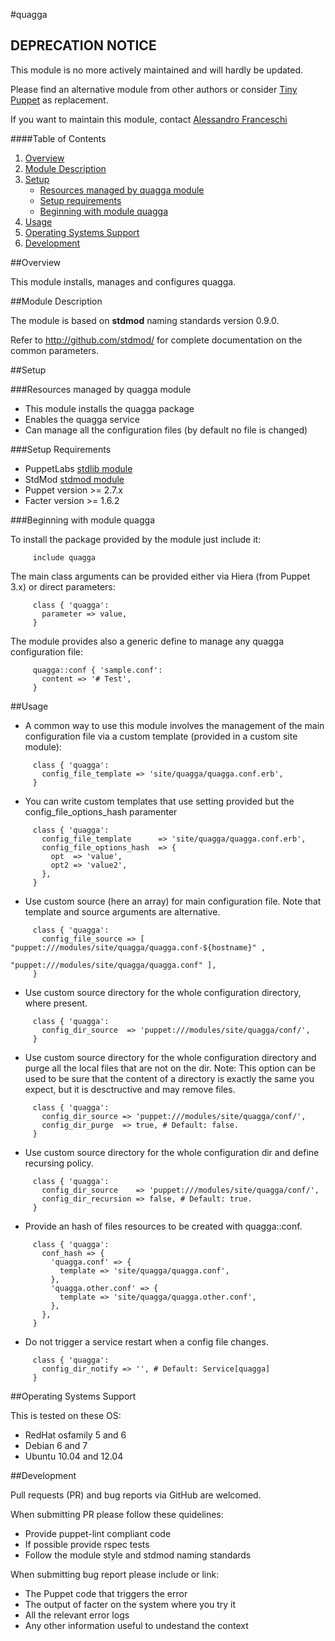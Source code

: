 #quagga

## DEPRECATION NOTICE
This module is no more actively maintained and will hardly be updated.

Please find an alternative module from other authors or consider [Tiny Puppet](https://github.com/example42/puppet-tp) as replacement.

If you want to maintain this module, contact [Alessandro Franceschi](https://github.com/alvagante)


####Table of Contents

1. [Overview](#overview)
2. [Module Description](#module-description)
3. [Setup](#setup)
    * [Resources managed by quagga module](#resources-managed-by-quagga-module)
    * [Setup requirements](#setup-requirements)
    * [Beginning with module quagga](#beginning-with-module-quagga)
4. [Usage](#usage)
5. [Operating Systems Support](#operating-systems-support)
6. [Development](#development)

##Overview

This module installs, manages and configures quagga.

##Module Description

The module is based on **stdmod** naming standards version 0.9.0.

Refer to http://github.com/stdmod/ for complete documentation on the common parameters.

##Setup

###Resources managed by quagga module
* This module installs the quagga package
* Enables the quagga service
* Can manage all the configuration files (by default no file is changed)

###Setup Requirements
* PuppetLabs [stdlib module](https://github.com/puppetlabs/puppetlabs-stdlib)
* StdMod [stdmod module](https://github.com/stdmod/stdmod)
* Puppet version >= 2.7.x
* Facter version >= 1.6.2

###Beginning with module quagga

To install the package provided by the module just include it:

```puppet
     include quagga
```

The main class arguments can be provided either via Hiera (from Puppet 3.x) or direct parameters:

```puppet
     class { 'quagga':
       parameter => value,
     }
```

The module provides also a generic define to manage any quagga configuration file:

```puppet
     quagga::conf { 'sample.conf':
       content => '# Test',
     }
```

##Usage

* A common way to use this module involves the management of the main configuration file via a custom template (provided in a custom site module):

```puppet
     class { 'quagga':
       config_file_template => 'site/quagga/quagga.conf.erb',
     }
```

* You can write custom templates that use setting provided but the config_file_options_hash paramenter

```puppet
     class { 'quagga':
       config_file_template      => 'site/quagga/quagga.conf.erb',
       config_file_options_hash  => {
         opt  => 'value',
         opt2 => 'value2',
       },
     }
```

* Use custom source (here an array) for main configuration file. Note that template and source arguments are alternative.

```puppet
     class { 'quagga':
       config_file_source => [ "puppet:///modules/site/quagga/quagga.conf-${hostname}" ,
                               "puppet:///modules/site/quagga/quagga.conf" ],
     }
```

* Use custom source directory for the whole configuration directory, where present.

```puppet
     class { 'quagga':
       config_dir_source  => 'puppet:///modules/site/quagga/conf/',
     }
```

* Use custom source directory for the whole configuration directory and purge all the local files that are not on the dir.
  Note: This option can be used to be sure that the content of a directory is exactly the same you expect, but it is desctructive and may remove files.

```puppet
     class { 'quagga':
       config_dir_source => 'puppet:///modules/site/quagga/conf/',
       config_dir_purge  => true, # Default: false.
     }
```

* Use custom source directory for the whole configuration dir and define recursing policy.

```puppet
     class { 'quagga':
       config_dir_source    => 'puppet:///modules/site/quagga/conf/',
       config_dir_recursion => false, # Default: true.
     }
```

* Provide an hash of files resources to be created with quagga::conf.

```puppet
     class { 'quagga':
       conf_hash => {
         'quagga.conf' => {
           template => 'site/quagga/quagga.conf',
         },
         'quagga.other.conf' => {
           template => 'site/quagga/quagga.other.conf',
         },
       },
     }
```

* Do not trigger a service restart when a config file changes.

```puppet
     class { 'quagga':
       config_dir_notify => '', # Default: Service[quagga]
     }
```

##Operating Systems Support

This is tested on these OS:
- RedHat osfamily 5 and 6
- Debian 6 and 7
- Ubuntu 10.04 and 12.04

##Development

Pull requests (PR) and bug reports via GitHub are welcomed.

When submitting PR please follow these quidelines:
- Provide puppet-lint compliant code
- If possible provide rspec tests
- Follow the module style and stdmod naming standards

When submitting bug report please include or link:
- The Puppet code that triggers the error
- The output of facter on the system where you try it
- All the relevant error logs
- Any other information useful to undestand the context
